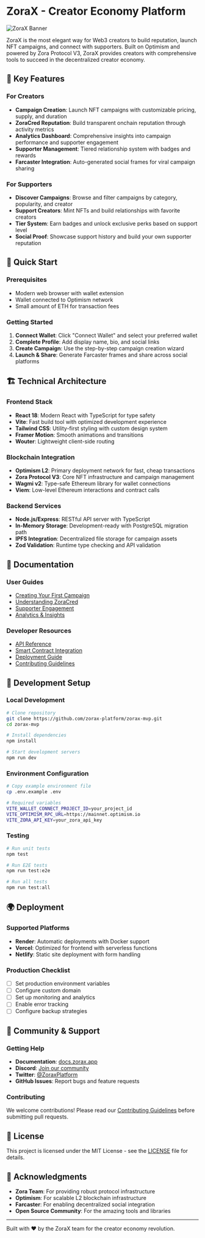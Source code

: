 # ZoraX - Creator Economy Platform

![ZoraX Banner](../public/assets/zorax-banner.png)

ZoraX is the most elegant way for Web3 creators to build reputation, launch NFT campaigns, and connect with supporters. Built on Optimism and powered by Zora Protocol V3, ZoraX provides creators with comprehensive tools to succeed in the decentralized creator economy.

## 🌟 Key Features

### For Creators
- **Campaign Creation**: Launch NFT campaigns with customizable pricing, supply, and duration
- **ZoraCred Reputation**: Build transparent onchain reputation through activity metrics
- **Analytics Dashboard**: Comprehensive insights into campaign performance and supporter engagement
- **Supporter Management**: Tiered relationship system with badges and rewards
- **Farcaster Integration**: Auto-generated social frames for viral campaign sharing

### For Supporters
- **Discover Campaigns**: Browse and filter campaigns by category, popularity, and creator
- **Support Creators**: Mint NFTs and build relationships with favorite creators
- **Tier System**: Earn badges and unlock exclusive perks based on support level
- **Social Proof**: Showcase support history and build your own supporter reputation

## 🚀 Quick Start

### Prerequisites
- Modern web browser with wallet extension
- Wallet connected to Optimism network
- Small amount of ETH for transaction fees

### Getting Started
1. **Connect Wallet**: Click "Connect Wallet" and select your preferred wallet
2. **Complete Profile**: Add display name, bio, and social links
3. **Create Campaign**: Use the step-by-step campaign creation wizard
4. **Launch & Share**: Generate Farcaster frames and share across social platforms

## 🏗️ Technical Architecture

### Frontend Stack
- **React 18**: Modern React with TypeScript for type safety
- **Vite**: Fast build tool with optimized development experience
- **Tailwind CSS**: Utility-first styling with custom design system
- **Framer Motion**: Smooth animations and transitions
- **Wouter**: Lightweight client-side routing

### Blockchain Integration
- **Optimism L2**: Primary deployment network for fast, cheap transactions
- **Zora Protocol V3**: Core NFT infrastructure and campaign management
- **Wagmi v2**: Type-safe Ethereum library for wallet connections
- **Viem**: Low-level Ethereum interactions and contract calls

### Backend Services
- **Node.js/Express**: RESTful API server with TypeScript
- **In-Memory Storage**: Development-ready with PostgreSQL migration path
- **IPFS Integration**: Decentralized file storage for campaign assets
- **Zod Validation**: Runtime type checking and API validation

## 📖 Documentation

### User Guides
- [Creating Your First Campaign](./guides/first-campaign.md)
- [Understanding ZoraCred](./guides/zoracred-system.md)
- [Supporter Engagement](./guides/supporter-engagement.md)
- [Analytics & Insights](./guides/analytics.md)

### Developer Resources
- [API Reference](./api/README.md)
- [Smart Contract Integration](./contracts/README.md)
- [Deployment Guide](./deployment/README.md)
- [Contributing Guidelines](../CONTRIBUTING.md)

## 🔧 Development Setup

### Local Development
```bash
# Clone repository
git clone https://github.com/zorax-platform/zorax-mvp.git
cd zorax-mvp

# Install dependencies
npm install

# Start development servers
npm run dev
```

### Environment Configuration
```bash
# Copy example environment file
cp .env.example .env

# Required variables
VITE_WALLET_CONNECT_PROJECT_ID=your_project_id
VITE_OPTIMISM_RPC_URL=https://mainnet.optimism.io
VITE_ZORA_API_KEY=your_zora_api_key
```

### Testing
```bash
# Run unit tests
npm test

# Run E2E tests
npm run test:e2e

# Run all tests
npm run test:all
```

## 🌍 Deployment

### Supported Platforms
- **Render**: Automatic deployments with Docker support
- **Vercel**: Optimized for frontend with serverless functions
- **Netlify**: Static site deployment with form handling

### Production Checklist
- [ ] Set production environment variables
- [ ] Configure custom domain
- [ ] Set up monitoring and analytics
- [ ] Enable error tracking
- [ ] Configure backup strategies

## 🤝 Community & Support

### Getting Help
- **Documentation**: [docs.zorax.app](https://docs.zorax.app)
- **Discord**: [Join our community](https://discord.gg/zorax)
- **Twitter**: [@ZoraxPlatform](https://twitter.com/ZoraxPlatform)
- **GitHub Issues**: Report bugs and feature requests

### Contributing
We welcome contributions! Please read our [Contributing Guidelines](../CONTRIBUTING.md) before submitting pull requests.

## 📄 License

This project is licensed under the MIT License - see the [LICENSE](../LICENSE) file for details.

## 🙏 Acknowledgments

- **Zora Team**: For providing robust protocol infrastructure
- **Optimism**: For scalable L2 blockchain infrastructure
- **Farcaster**: For enabling decentralized social integration
- **Open Source Community**: For the amazing tools and libraries

---

Built with ❤️ by the ZoraX team for the creator economy revolution.